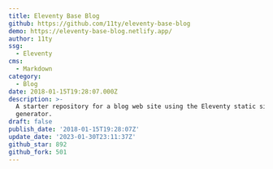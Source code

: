 ```yaml
---
title: Eleventy Base Blog
github: https://github.com/11ty/eleventy-base-blog
demo: https://eleventy-base-blog.netlify.app/
author: 11ty
ssg:
  - Eleventy
cms:
  - Markdown
category:
  - Blog
date: 2018-01-15T19:28:07.000Z
description: >-
  A starter repository for a blog web site using the Eleventy static site
  generator.
draft: false
publish_date: '2018-01-15T19:28:07Z'
update_date: '2023-01-30T23:11:37Z'
github_star: 892
github_fork: 501
--- 
```

